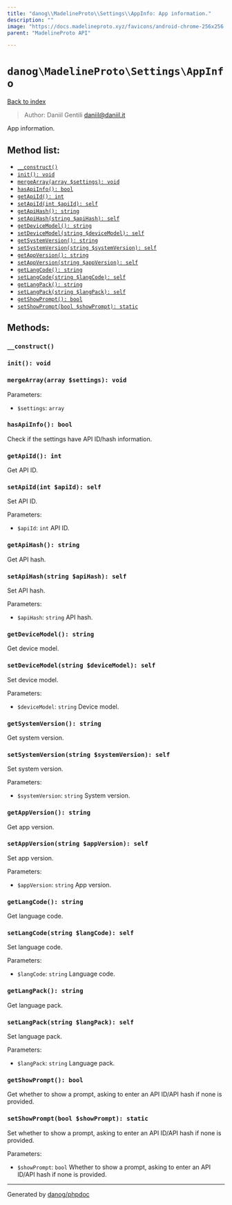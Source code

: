 ```yaml
---
title: "danog\\MadelineProto\\Settings\\AppInfo: App information."
description: ""
image: "https://docs.madelineproto.xyz/favicons/android-chrome-256x256.png"
parent: "MadelineProto API"

---
```

# `danog\MadelineProto\Settings\AppInfo`
[Back to index](../../../index.html)

> Author: Daniil Gentili <daniil@daniil.it>  
  

App information.  




## Method list:
* [`__construct()`](#__construct)
* [`init(): void`](#init-void)
* [`mergeArray(array $settings): void`](#mergearray-array-settings-void)
* [`hasApiInfo(): bool`](#hasapiinfo-bool)
* [`getApiId(): int`](#getapiid-int)
* [`setApiId(int $apiId): self`](#setapiid-int-apiid-self)
* [`getApiHash(): string`](#getapihash-string)
* [`setApiHash(string $apiHash): self`](#setapihash-string-apihash-self)
* [`getDeviceModel(): string`](#getdevicemodel-string)
* [`setDeviceModel(string $deviceModel): self`](#setdevicemodel-string-devicemodel-self)
* [`getSystemVersion(): string`](#getsystemversion-string)
* [`setSystemVersion(string $systemVersion): self`](#setsystemversion-string-systemversion-self)
* [`getAppVersion(): string`](#getappversion-string)
* [`setAppVersion(string $appVersion): self`](#setappversion-string-appversion-self)
* [`getLangCode(): string`](#getlangcode-string)
* [`setLangCode(string $langCode): self`](#setlangcode-string-langcode-self)
* [`getLangPack(): string`](#getlangpack-string)
* [`setLangPack(string $langPack): self`](#setlangpack-string-langpack-self)
* [`getShowPrompt(): bool`](#getshowprompt-bool)
* [`setShowPrompt(bool $showPrompt): static`](#setshowprompt-bool-showprompt-static)

## Methods:
### `__construct()`





### `init(): void`





### `mergeArray(array $settings): void`




Parameters:

* `$settings`: `array`   



### `hasApiInfo(): bool`

Check if the settings have API ID/hash information.



### `getApiId(): int`

Get API ID.



### `setApiId(int $apiId): self`

Set API ID.


Parameters:

* `$apiId`: `int` API ID.  



### `getApiHash(): string`

Get API hash.



### `setApiHash(string $apiHash): self`

Set API hash.


Parameters:

* `$apiHash`: `string` API hash.  



### `getDeviceModel(): string`

Get device model.



### `setDeviceModel(string $deviceModel): self`

Set device model.


Parameters:

* `$deviceModel`: `string` Device model.  



### `getSystemVersion(): string`

Get system version.



### `setSystemVersion(string $systemVersion): self`

Set system version.


Parameters:

* `$systemVersion`: `string` System version.  



### `getAppVersion(): string`

Get app version.



### `setAppVersion(string $appVersion): self`

Set app version.


Parameters:

* `$appVersion`: `string` App version.  



### `getLangCode(): string`

Get language code.



### `setLangCode(string $langCode): self`

Set language code.


Parameters:

* `$langCode`: `string` Language code.  



### `getLangPack(): string`

Get language pack.



### `setLangPack(string $langPack): self`

Set language pack.


Parameters:

* `$langPack`: `string` Language pack.  



### `getShowPrompt(): bool`

Get whether to show a prompt, asking to enter an API ID/API hash if none is provided.



### `setShowPrompt(bool $showPrompt): static`

Set whether to show a prompt, asking to enter an API ID/API hash if none is provided.


Parameters:

* `$showPrompt`: `bool` Whether to show a prompt, asking to enter an API ID/API hash if none is provided.  



---
Generated by [danog/phpdoc](https://phpdoc.daniil.it)
